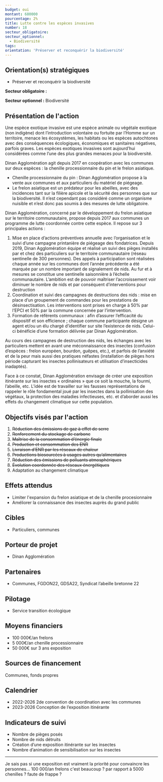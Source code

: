 ```yaml
---
budget: oui
montant: 680000
pourcentage: 2%
title: Lutte contre les espèces invasives
number: 18
secteur_obligatoire:
secteur_optionnel:
  - Biodiversité
tags:
orientation: 'Préserver et reconquérir la biodiversité'
---
```


## Orientation(s) stratégiques

- Préserver et reconquérir la biodiversité

**Secteur obligatoire :**

**Secteur optionnel :** Biodiversité

## Présentation de l'action

Une espèce exotique invasive est une espèce animale ou végétale exotique (non indigène) dont l’introduction volontaire ou fortuite par l’Homme sur un territoire, menace les écosystèmes, les habitats ou les espèces autochtones avec des conséquences écologiques, économiques et sanitaires négatives, parfois graves. Les espèces exotiques invasives sont aujourd’hui considérées comme l’une des plus grandes menaces pour la biodiversité.

Dinan Agglomération agit depuis 2017 en coopération avec les communes sur deux espèces : la chenille processionnaire du pin et le frelon asiatique.
- Chenille processionnaire du pin : Dinan Agglomération propose à la vente aux communes et aux particuliers du matériel de piégeage.
- Le frelon asiatique est un prédateur pour les abeilles, avec des incidences tant sur la filière apicole et la sécurité des personnes que sur la biodiversité. Il n’est cependant pas considéré comme un organisme nuisible et n’est donc pas soumis à des mesures de lutte obligatoire.

Dinan Agglomération, concerné par le développement du frelon asiatique sur le territoire communautaire, propose depuis 2017 aux communes un programme de lutte coordonnée contre cette espèce. Il repose sur 3 principales actions :
1. Mise en place d’actions préventives annuelle avec l’organisation et le suivi d’une campagne printanière de piégeage des fondatrices. Depuis 2019, Dinan Agglomération équipe et réalisé un suivi des pièges installés par et chez des particuliers sur le territoire communautaire (réseau sentinelle de 300 personnes). Des appels à participation sont réalisées chaque année sur les communes dont l’année précédente a été marquée par un nombre important de signalement de nids. Au fur et à mesures se constitue une sentinelle saisonnière à l’échelle communautaire. L’ambition est de pouvoir maîtriser l’accroissement voir diminuer le nombre de nids et par conséquent d’interventions pour destruction
2. Coordination et suivi des campagnes de destructions des nids : mise en place d’un groupement de commandes pour les prestations de désinsectisation. Les interventions sont prises en charge à 50% par l’EPCI et 50% par la commune concernée par l’intervention.
3. Formation de référents communaux : afin d’assurer l’efficacité du dispositif et son efficience ; chaque commune participante désigne un agent et/ou un élu chargé d’identifier sur site l’existence de nids. Celui-ci bénéficie d’une formation délivrée par Dinan Agglomération.

Au cours des campagnes de destruction des nids, les échanges avec les particuliers mettent en avant une méconnaissance des insectes (confusion d’espèces : frelon européen, bourdon, guêpes, etc.), et parfois de l’anxiété et de la peur mais aussi des pratiques néfastes (installation de pièges hors période capturant les insectes pollinisateurs et utilisation d’insecticides inadaptés).

Face à ce constat, Dinan Agglomération envisage de créer une exposition itinérante sur les insectes « ordinaires » que ce soit la mouche, la fourmi, l’abeille, etc. L’idée est de travailler sur les fausses représentations de rappeler le rôle fondamental joué par les insectes dans la pollinisation des végétaux, la protection des maladies infectieuses, etc. et d’aborder aussi les effets du changement climatique sur cette population.

## Objectifs visés par l'action

1. ~~Réduction des émissions de gaz à effet de serre~~
2. ~~Renforcement du stockage de carbone~~
3. ~~Maîtrise de la consommation d’énergie finale~~
4. ~~Production et consommation des ENR~~
5. ~~Livraison d’ENR par les réseaux de chaleur~~
6. ~~Productions biosourcées à usages autres qu’alimentaires~~
7. ~~Réduction des émissions de polluants atmosphériques~~
8. ~~Évolution coordonnée des réseaux énergétiques~~
9. Adaptation au changement climatique

## Effets attendus

- Limiter l'expansion du frelon asiatique et de la chenille procesionnaire
- Améliorer la connaissance des insectes auprès du grand public

## Cibles

- Particuliers, communes

## Porteur de projet

- Dinan Agglomération

## Partenaires

- Communes, FGDON22, GDSA22, Syndicat l’abeille bretonne 22

## Pilotage

- Service transition écologique

## Moyens financiers

- 100 000€/an frelons
- 5 000€/an chenille processionnaire
- 50 000€ sur 3 ans exposition

## Sources de financement

Communes, fonds propres

## Calendrier

- 2022-2026 2de convention de coordination avec les communes
- 2023-2026 Conception de l’exposition itinérante

## Indicateurs de suivi

- Nombre de pièges posés
- Nombre de nids détruits
- Création d’une exposition itinérante sur les insectes
- Nombre d’animation de sensibilisation sur les insectes

---
Je sais pas si une exposition est vraiment la priorité pour convaincre les personnes…
100 000/an frelons c'est beaucoup ? par rapport à 5000 chenilles ? faute de frappe ?
